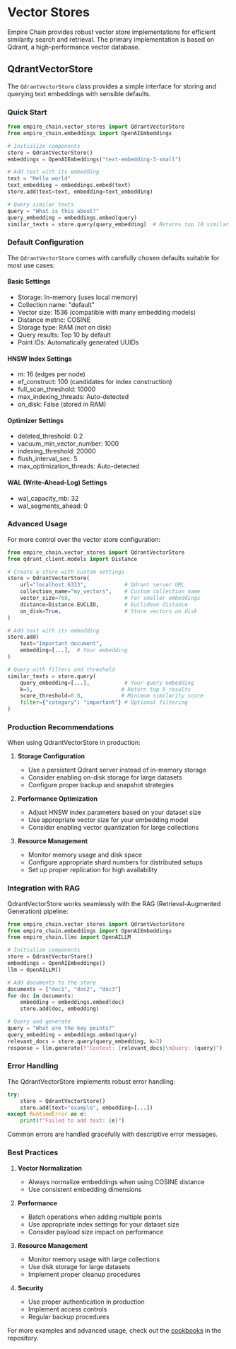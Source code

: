 # Vector Stores

Empire Chain provides robust vector store implementations for efficient similarity search and retrieval. The primary implementation is based on Qdrant, a high-performance vector database.

## QdrantVectorStore

The `QdrantVectorStore` class provides a simple interface for storing and querying text embeddings with sensible defaults.

### Quick Start

```python
from empire_chain.vector_stores import QdrantVectorStore
from empire_chain.embeddings import OpenAIEmbeddings

# Initialize components
store = QdrantVectorStore()
embeddings = OpenAIEmbeddings("text-embedding-3-small")

# Add text with its embedding
text = "Hello world"
text_embedding = embeddings.embed(text)
store.add(text=text, embedding=text_embedding)

# Query similar texts
query = "What is this about?"
query_embedding = embeddings.embed(query)
similar_texts = store.query(query_embedding)  # Returns top 10 similar texts
```

### Default Configuration

The `QdrantVectorStore` comes with carefully chosen defaults suitable for most use cases:

#### Basic Settings
- Storage: In-memory (uses local memory)
- Collection name: "default"
- Vector size: 1536 (compatible with many embedding models)
- Distance metric: COSINE
- Storage type: RAM (not on disk)
- Query results: Top 10 by default
- Point IDs: Automatically generated UUIDs

#### HNSW Index Settings
- m: 16 (edges per node)
- ef_construct: 100 (candidates for index construction)
- full_scan_threshold: 10000
- max_indexing_threads: Auto-detected
- on_disk: False (stored in RAM)

#### Optimizer Settings
- deleted_threshold: 0.2
- vacuum_min_vector_number: 1000
- indexing_threshold: 20000
- flush_interval_sec: 5
- max_optimization_threads: Auto-detected

#### WAL (Write-Ahead-Log) Settings
- wal_capacity_mb: 32
- wal_segments_ahead: 0

### Advanced Usage

For more control over the vector store configuration:

```python
from empire_chain.vector_stores import QdrantVectorStore
from qdrant_client.models import Distance

# Create a store with custom settings
store = QdrantVectorStore(
    url="localhost:6333",            # Qdrant server URL
    collection_name="my_vectors",    # Custom collection name
    vector_size=768,                 # For smaller embeddings
    distance=Distance.EUCLID,        # Euclidean distance
    on_disk=True,                    # Store vectors on disk
)

# Add text with its embedding
store.add(
    text="Important document",
    embedding=[...],  # Your embedding
)

# Query with filters and threshold
similar_texts = store.query(
    query_embedding=[...],           # Your query embedding
    k=5,                            # Return top 5 results
    score_threshold=0.8,            # Minimum similarity score
    filter={"category": "important"} # Optional filtering
)
```

### Production Recommendations

When using QdrantVectorStore in production:

1. **Storage Configuration**
   - Use a persistent Qdrant server instead of in-memory storage
   - Consider enabling on-disk storage for large datasets
   - Configure proper backup and snapshot strategies

2. **Performance Optimization**
   - Adjust HNSW index parameters based on your dataset size
   - Use appropriate vector size for your embedding model
   - Consider enabling vector quantization for large collections

3. **Resource Management**
   - Monitor memory usage and disk space
   - Configure appropriate shard numbers for distributed setups
   - Set up proper replication for high availability

### Integration with RAG

QdrantVectorStore works seamlessly with the RAG (Retrieval-Augmented Generation) pipeline:

```python
from empire_chain.vector_stores import QdrantVectorStore
from empire_chain.embeddings import OpenAIEmbeddings
from empire_chain.llms import OpenAILLM

# Initialize components
store = QdrantVectorStore()
embeddings = OpenAIEmbeddings()
llm = OpenAILLM()

# Add documents to the store
documents = ["doc1", "doc2", "doc3"]
for doc in documents:
    embedding = embeddings.embed(doc)
    store.add(doc, embedding)

# Query and generate
query = "What are the key points?"
query_embedding = embeddings.embed(query)
relevant_docs = store.query(query_embedding, k=3)
response = llm.generate(f"Context: {relevant_docs}\nQuery: {query}")
```

### Error Handling

The QdrantVectorStore implements robust error handling:

```python
try:
    store = QdrantVectorStore()
    store.add(text="example", embedding=[...])
except RuntimeError as e:
    print(f"Failed to add text: {e}")
```

Common errors are handled gracefully with descriptive error messages.

### Best Practices

1. **Vector Normalization**
   - Always normalize embeddings when using COSINE distance
   - Use consistent embedding dimensions

2. **Performance**
   - Batch operations when adding multiple points
   - Use appropriate index settings for your dataset size
   - Consider payload size impact on performance

3. **Resource Management**
   - Monitor memory usage with large collections
   - Use disk storage for large datasets
   - Implement proper cleanup procedures

4. **Security**
   - Use proper authentication in production
   - Implement access controls
   - Regular backup procedures

For more examples and advanced usage, check out the [cookbooks](https://github.com/manas95826/empire-chain/tree/main/cookbooks) in the repository. 